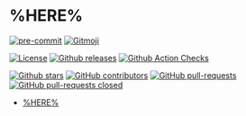 # %HERE%

[![pre-commit](https://img.shields.io/badge/pre--commit-enabled-brightgreen?logo=pre-commit&logoColor=white)](https://github.com/pre-commit/pre-commit)
[![Gitmoji](https://img.shields.io/badge/gitmoji-%20%F0%9F%98%9C%20%F0%9F%98%8D-FFDD67?style=flat-square)](https://gitmoji.dev)

[![License](https://img.shields.io/github/license/Freed-Wu/repo)](https://github.com/Freed-Wu/repo/blob/master/LICENSE)
[![Github releases](https://img.shields.io/github/release/Freed-Wu/repo)](https://github.com/Freed-Wu/repo/releases)
[![Github Action Checks](https://img.shields.io/github/workflow/status/Freed-Wu/repo/Checks)](https://github.com/Freed-Wu/repo/actions)

[![Github stars](https://img.shields.io/github/stars/Freed-Wu/repo)](https://github.com/Freed-Wu/repo/stargazers)
[![GitHub contributors](https://img.shields.io/github/contributors/Freed-Wu/repo)](https://GitHub.com/Freed-Wu/repo/graphs/contributors/)
[![GitHub pull-requests](https://img.shields.io/github/issues-pr/Freed-Wu/repo)](https://GitHub.com/Freed-Wu/repo/issues?q=is%3Apr+is%3Aopen)
[![GitHub pull-requests closed](https://img.shields.io/github/issues-pr-closed/Freed-Wu/repo)](https://GitHub.com/Freed-Wu/repo/issues?q=is%3Apr+is%3Aclosed)

<!-- mdformat-toc start --slug=github --no-anchors --maxlevel=6 --minlevel=1 -->

- [%HERE%](#%25here%25)

<!-- mdformat-toc end -->
